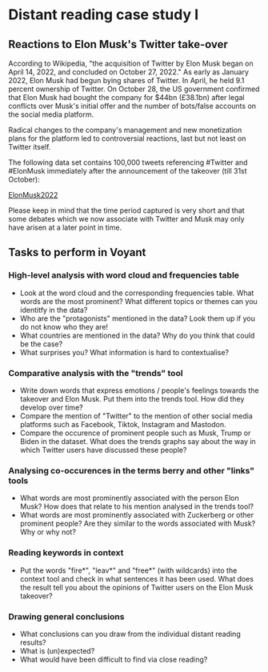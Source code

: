 # Distant reading case study I

## Reactions to Elon Musk's Twitter take-over

According to Wikipedia, "the acquisition of Twitter by Elon Musk began on April 14, 2022, and concluded on October 27, 2022."
As early as January 2022, Elon Musk had begun bying shares of Twitter. In April, he held 9.1 percent ownership of Twitter.
On October 28, the US government confirmed that Elon Musk had bought the company for $44bn (£38.1bn) after legal conflicts
over Musk's initial offer and the number of bots/false accounts on the social media platform.

Radical changes to the company's management and new monetization plans for the platform led to controversial reactions,
last but not least on Twitter itself.

The following data set contains 100,000 tweets referencing #Twitter and #ElonMusk immediately after the announcement of the takeover (till 31st October):

[ElonMusk2022](../data/Twitter_ElonMusk2022/ElonMusk2022_cleaned-with-Python.txt)

Please keep in mind that the time period captured is very short and that some debates which we now associate with Twitter and Musk may only have arisen at a later point in time.

## Tasks to perform in Voyant

### High-level analysis with word cloud and frequencies table

- Look at the word cloud and the corresponding frequencies table. What words are the most prominent? What different topics or themes can you identitfy in the data?
- Who are the "protagonists" mentioned in the data? Look them up if you do not know who they are!
- What countries are mentioned in the data? Why do you think that could be the case?
- What surprises you? What information is hard to contextualise?

### Comparative analysis with the "trends" tool

- Write down words that express emotions / people's feelings towards the takeover and Elon Musk. Put them into the trends tool. How did they develop over time?
- Compare the mention of "Twitter" to the mention of other social media platforms such as Facebook, Tiktok, Instagram and Mastodon. 
- Compare the occurence of prominent people such as Musk, Trump or Biden in the dataset. What does the trends graphs say about the way in which Twitter users have discussed these people?

### Analysing co-occurences in the terms berry and other "links" tools

- What words are most prominently associated with the person Elon Musk? How does that relate to his mention analysed in the trends tool?
- What words are most prominently associated with Zuckerberg or other prominent people? Are they similar to the words associated with Musk? Why or why not?

### Reading keywords in context

- Put the words "fire*", "leav*" and "free*" (with wildcards) into the context tool and check in what sentences it has been used. What does the result tell you about the opinions of Twitter users on the Elon Musk takeover?

### Drawing general conclusions

- What conclusions can you draw from the individual distant reading results?
- What is (un)expected?
- What would have been difficult to find via close reading?
